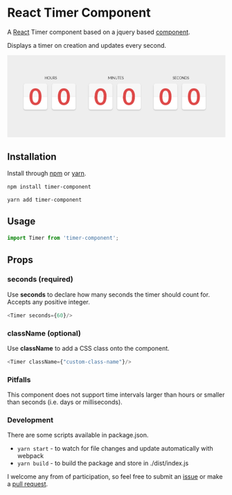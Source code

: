 # React Timer Component

A [React](https://reactjs.org/) Timer component based on a jquery based 
[component](https://codepen.io/doriancami/pen/jEJvaV).
 
 Displays a timer on creation and updates every second.

![](images/countdown-example.png)

## Installation 

Install through [npm](https://www.npmjs.com/get-npm) or [yarn](https://classic.yarnpkg.com/en/docs/getting-started).
```shell script
npm install timer-component
```
```shell script
yarn add timer-component
```

## Usage 
```js
import Timer from 'timer-component';
```

## Props

### seconds (required)
Use **seconds** to declare how many seconds the timer should count for.
Accepts any positive integer. 

```js
<Timer seconds={60}/>
```

### className (optional)
Use **className** to add a CSS class onto the component.

```js
<Timer className={"custom-class-name"}/>
```

### Pitfalls 
This component does not support time intervals larger than hours or smaller than
seconds (i.e. days or milliseconds).
### Development
There are some scripts available in package.json. 

- `yarn start` - to watch for file changes and update automatically with webpack
- `yarn build` - to build the package and store in ./dist/index.js 

I welcome any from of participation, so feel free to submit an 
[issue](https://github.com/alvinnguyen116/countdown-component/issues) or make a 
[pull request](https://github.com/alvinnguyen116/countdown-component/pulls). 
